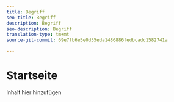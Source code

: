 ```yaml
---
title: Begriff
seo-title: Begriff
description: Begriff
seo-description: Begriff
translation-type: tm+mt
source-git-commit: 69e7fb6e5e0d35eda1486886fedbcadc1582741a

---
```



# Startseite

Inhalt hier hinzufügen